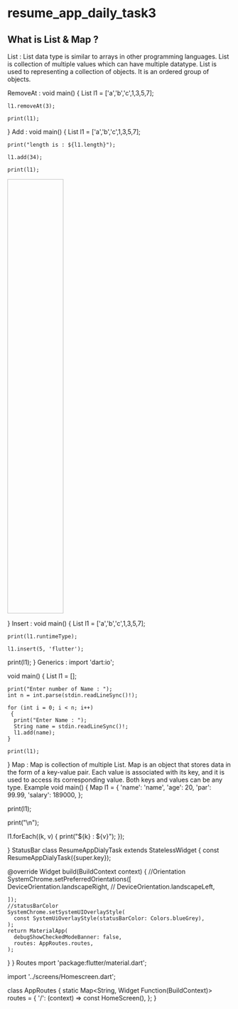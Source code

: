 # resume_app_daily_task3

## What is List & Map ?
List :
List data type is similar to arrays in other programming languages.
List is collection of multiple values which can have multiple datatype.
List is used to representing a collection of objects.
It is an ordered group of objects.

RemoveAt :
 void main() {
    List l1 = ['a','b','c',1,3,5,7];

    l1.removeAt(3);
  
    print(l1);
 }
Add :
 void main()
  {
    List l1 = ['a','b','c',1,3,5,7];

    print("length is : ${l1.length}");

    l1.add(34);

    print(l1);

<img scr="https://github.com/Eku0425/resume_app_daily_task3/assets/149374328/eb628ab9-c35f-4f3b-b2cc-ddc816ae15c2 " height=25% width=25%>


    

 }
Insert :
 void main() 
 {
    List l1 = ['a','b','c',1,3,5,7];

    
    print(l1.runtimeType);

    l1.insert(5, 'flutter');
   
   print(l1);
 }
Generics :
import 'dart:io';

  void main() 
  {
    List <String> l1 = [];

    print("Enter number of Name : ");
    int n = int.parse(stdin.readLineSync()!);

    for (int i = 0; i < n; i++)
     {
      print("Enter Name : ");
      String name = stdin.readLineSync()!;
      l1.add(name);
    }

    print(l1);

  }
Map :
Map is collection of multiple List.
Map is an object that stores data in the form of a key-value pair.
Each value is associated with its key, and it is used to access its corresponding value.
Both keys and values can be any type.
Example
void main()
 {
    Map l1 = 
    {
      'name': 'name',
      'age': 20,
      'par': 99.99,
      'salary': 189000,
    };
    
   print(l1);
   
   print("\n");
    
   l1.forEach((k, v) 
   {
      print("${k} : ${v}");
    });


  }
StatusBar
class ResumeAppDialyTask extends StatelessWidget {
  const ResumeAppDialyTask({super.key});

  @override
  Widget build(BuildContext context) {
    //Orientation
    SystemChrome.setPreferredOrientations([
      DeviceOrientation.landscapeRight,
      // DeviceOrientation.landscapeLeft,

    ]);
    //statusBarColor
    SystemChrome.setSystemUIOverlayStyle(
      const SystemUiOverlayStyle(statusBarColor: Colors.blueGrey),
    );
    return MaterialApp(
      debugShowCheckedModeBanner: false,
      routes: AppRoutes.routes,
    );
  }
}
Routes
mport 'package:flutter/material.dart';

import '../screens/Homescreen.dart';


class AppRoutes {
  static Map<String, Widget Function(BuildContext)> routes = {
    '/': (context) => const HomeScreen(),
  };
}
